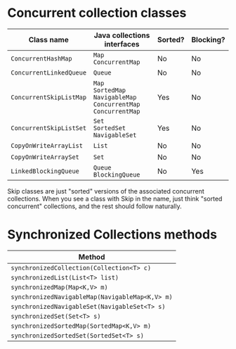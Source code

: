 # Concurrent collection classes

| Class name              | Java collections interfaces                                                      | Sorted? | Blocking? |
|-------------------------|----------------------------------------------------------------------------------|---------|-----------|
| `ConcurrentHashMap`     | `Map`<br/>`ConcurrentMap`                                                        | No      | No        |
| `ConcurrentLinkedQueue` | `Queue`                                                                          | No      | No        |
| `ConcurrentSkipListMap` | `Map`<br/>`SortedMap`<br/>`NavigableMap`<br/>`ConcurrentMap`<br/>`ConcurrentMap` | Yes     | No        |
| `ConcurrentSkipListSet` | `Set`<br/>`SortedSet`<br/>`NavigableSet`                                         | Yes     | No        |
| `CopyOnWriteArrayList`  | `List`                                                                           | No      | No        |
| `CopyOnWriteArraySet`   | `Set`                                                                            | No      | No        |
| `LinkedBlockingQueue`   | `Queue`<br/>`BlockingQueue`                                                      | No      | Yes       |

Skip classes are just "sorted" versions of the associated concurrent collections. When you see a class with Skip in the name, just think "sorted concurrent" collections, and the rest should follow naturally.

# Synchronized Collections methods

| Method                                          |
|-------------------------------------------------|
| `synchronizedCollection(Collection<T> c)`       |
| `synchronizedList(List<T> list)`                |
| `synchronizedMap(Map<K,V> m)`                   |
| `synchronizedNavigableMap(NavigableMap<K,V> m)` |
| `synchronizedNavigableSet(NavigableSet<T> s)`   |
| `synchronizedSet(Set<T> s)`                     |
| `synchronizedSortedMap(SortedMap<K,V> m)`       |
| `synchronizedSortedSet(SortedSet<T> s)`         |
